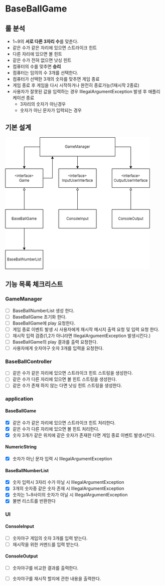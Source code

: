 # BaseBallGame

## 룰 분석

* 1~9의 **서로 다른 3자리 수**를 맞춘다.
* 같은 수가 같은 자리에 있으면 스트라이크 힌트
* 다른 자리에 있으면 볼 힌트
* 같은 수가 전혀 없으면 낫싱 힌트
* 컴퓨터의 수를 맞추면 **승리**
* 컴퓨터는 임의의 수 3개를 선택한다.
* 컴퓨터가 선택한 3개의 숫자를 맞추면 게임 종료
* 게임 종료 후 게임을 다시 시작하거나 완전히 종료가능(1재시작 2종료)
* 사용자가 잘못된 값을 입력하는 경우 IllegalArgumentException 발생 후 애플리케이션 종료
    * 3자리의 숫자가 아닌경우
    * 숫자가 아닌 문자가 입력되는 경우

## 기본 설계

![Alt BaseBallGameUML](./image/BaseBallGameUML-1.png)

## 기능 목록 체크리스트

### GameManager

- [ ] BaseBallNumberList 생성 한다.
- [ ] BaseBallGame 초기화 한다.
- [ ] BaseBallGame에 play 요청한다.
- [ ] 게임 종료 이벤트 발생 시 사용자에게 재시작 메시지 출력 요청 및 입력 요청 한다.
- [ ] 재시작 입력 검증(1,2가 아니라면 IllegalArgumentException 발생시킨다.)
- [ ] BaseBallGame의 play 결과를 출력 요청한다.
- [ ] 사용자에게 숫자야구 숫자 3개를 입력을 요청한다.

### BaseBallController
- [ ] 같은 수가 같은 자리에 있으면 스트라이크 힌트 스트링을 생성한다.
- [ ] 같은 수가 다른 자리에 있으면 볼 힌트 스트링을 생성한다.
- [ ] 같은 수가 존재 하지 않는 다면 낫싱 힌트 스트링을 생성한다.

### application

#### BaseBallGame

- [x] 같은 수가 같은 자리에 있으면 스트라이크 힌트 처리한다.
- [x] 같은 수가 다른 자리에 있으면 볼 힌트 처리한다.
- [x] 숫자 3개가 같은 위치에 같은 숫자가 존재한 다면 게임 종료 이벤트 발생시킨다.

#### NumericString
- [x] 숫자가 아닌 문자 입력 시 IllegalArgumentException

#### BaseBallNumberList

- [x] 숫자 입력시 3자리 수가 아닐 시 IllegalArgumentException
- [x] 3개의 숫자중 같은 숫자 존재 시 IllegalArgumentException
- [x] 숫자는 1~9사이의 숫자가 아닐 시 IllegalArgumentException
- [x] 불변 리스트를 반환한다

### UI

#### ConsoleInput

- [ ] 숫자야구 게임의 숫자 3개를 입력 받는다.
- [ ] 재시작을 위한 커멘드를 입력 받는다.

#### ConsoleOutput

- [ ] 숫자야구를 비교한 결과를 출력한다.
- [ ] 숫자야구를 재시작 할지에 관한 내용을 출력한다.



